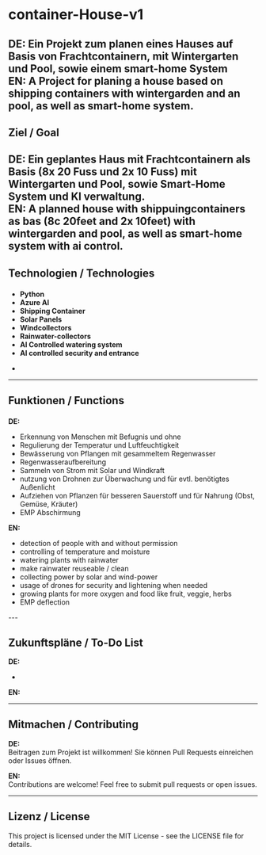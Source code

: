 # container-House-v1<p>

**DE:** Ein Projekt zum planen eines Hauses auf Basis von Frachtcontainern, mit Wintergarten und Pool, sowie einem smart-home System<br>
**EN:** A Project for planing a house based on shipping containers with wintergarden and an pool, as well as smart-home system.<p>
---

## Ziel / Goal  <p>
**DE:**  Ein geplantes Haus mit Frachtcontainern als Basis (8x 20 Fuss und 2x 10 Fuss) mit Wintergarten und Pool, sowie Smart-Home System und KI verwaltung.<br>
**EN:**  A planned house with shippuingcontainers as bas (8c 20feet and 2x 10feet) with wintergarden and pool, as well as smart-home system with ai control.<p>
---

## Technologien / Technologies  <p>
- **Python**  <br>
- **Azure AI**<br>
- **Shipping Container** <br>
- **Solar Panels** <br>
- **Windcollectors** <br>
- **Rainwater-collectors** <br>
- **AI Controlled watering system** <br>
- **AI controlled security and entrance** <p>
- 

---

## Funktionen / Functions  <p>
**DE:**  <br>
- Erkennung von Menschen mit Befugnis und ohne  <br>
- Regulierung der Temperatur und Luftfeuchtigkeit  <br>
- Bewässerung von Pflangen mit gesammeltem Regenwasser  <br>
- Regenwasseraufbereitung  <br>
- Sammeln von Strom mit Solar und Windkraft  <br>
- nutzung von Drohnen zur Überwachung und für evtl. benötigtes Außenlicht  <br>
- Aufziehen von Pflanzen für besseren Sauerstoff und für Nahrung (Obst, Gemüse, Kräuter)  <br>
- EMP Abschirmung<p>
  
**EN:**    <br>
- detection of people with and without permission  <br>
- controlling of temperature and moisture  <br>
- watering plants with rainwater  <br>
- make rainwater reuseable / clean  <br>
- collecting power by solar and wind-power  <br>
- usage of drones for security and lightening when needed  <br>
- growing plants for more oxygen and food like fruit, veggie, herbs  <br>
- EMP deflection <p>

---  <br>

## Zukunftspläne / To-Do List    <br>
**DE:**    <br>

- 
**EN:**    <p>
 

---

## Mitmachen / Contributing    <br>
**DE:**  
Beitragen zum Projekt ist willkommen! Sie können Pull Requests einreichen oder Issues öffnen.    <br>

**EN:**  
Contributions are welcome! Feel free to submit pull requests or open issues.    <br>

---

## Lizenz / License  
This project is licensed under the MIT License - see the LICENSE file for details.
